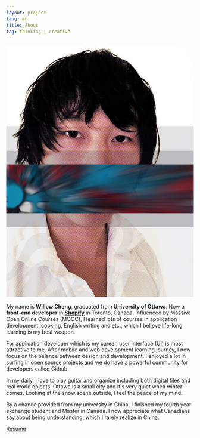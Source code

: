 ```yaml
---
layout: project
lang: en
title: About
tag: thinking | creative
---
```


<img alt="Willow Cheng's selfie" class="image left avatar" src="/assets/img/willow-cheng.jpg" />

My name is **Willow Cheng**, graduated from **University of Ottawa**. Now a **front-end developer** in [**Shopify**](https://www.shopify.com/?ref=planet-willow) in Toronto, Canada.
Influenced by Massive Open Online Courses (MOOC), I learned lots of courses in application development, cooking, English writing and etc., which I believe life-long learning is my best weapon.

For application developer which is my career, user interface (UI) is most attractive to me. After mobile and web development learning journey, I now focus on the balance between design and development.
I enjoyed a lot in surfing in open source projects and we do have a powerful community for developers called Github.

In my daily, I love to play guitar and organize including both digital files and real world objects. 
Ottawa is a small city and it's very quiet when winter comes. Looking at the snow scene outside, I feel the peace of my mind. 

By a chance provided from my university in China, I finished my fourth year exchange student and Master in Canada.
I now appreciate what Canadians say about being understanding, which I rarely realize in China.

<div><a href="/assets/docs/Willow Cheng - Resume.pdf" class="button special icon fa-download" target="_blank">Resume</a></div>
